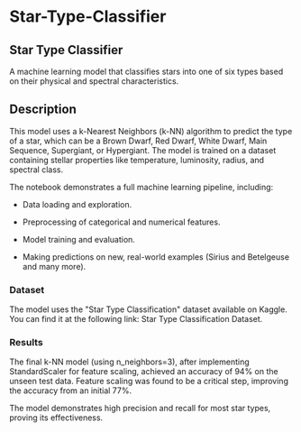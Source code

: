 # Star-Type-Classifier

## **Star Type Classifier**
A machine learning model that classifies stars into one of six types based on their physical and spectral characteristics.

## **Description**
This model uses a k-Nearest Neighbors (k-NN) algorithm to predict the type of a star, which can be a Brown Dwarf, Red Dwarf, White Dwarf, Main Sequence, Supergiant, or Hypergiant. The model is trained on a dataset containing stellar properties like temperature, luminosity, radius, and spectral class.

The notebook demonstrates a full machine learning pipeline, including:

* Data loading and exploration.

* Preprocessing of categorical and numerical features.

* Model training and evaluation.

* Making predictions on new, real-world examples (Sirius and Betelgeuse and many more).

### **Dataset**
The model uses the "Star Type Classification" dataset available on Kaggle. You can find it at the following link: Star Type Classification Dataset.

### Results
The final k-NN model (using n_neighbors=3), after implementing StandardScaler for feature scaling, achieved an accuracy of 94% on the unseen test data. Feature scaling was found to be a critical step, improving the accuracy from an initial 77%.

The model demonstrates high precision and recall for most star types, proving its effectiveness.








